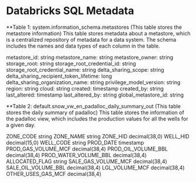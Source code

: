 # Databricks SQL Metadata

**Table 1: system.information_schema.metastores (This table stores the metastore information)
This table stores metadata about a metastore, which is a centralized repository of metadata for a data system. The schema includes the names and data types of each column in the table.

metastore_id: string
metastore_name: string
metastore_owner: string
storage_root: string
storage_root_credential_id: string
storage_root_credential_name: string
delta_sharing_scope: string
delta_sharing_recipient_token_lifetime: long
delta_sharing_organization_name: string
privilege_model_version: string
region: string
cloud: string
created: timestamp
created_by: string
last_altered: timestamp
last_altered_by: string
global_metastore_id: string


**Table 2: default.snow_vw_en_padalloc_daily_summary_out (This table stores the daily summary of padalloc)
This table stores the information of the padalloc view, which includes the production values for all the wells for a given day.

ZONE_CODE string
ZONE_NAME string
ZONE_HID decimal(38,0)
WELL_HID decimal(15,0)
WELL_CODE string
PROD_DATE timestamp
PROD_GAS_VOLUME_MCF decimal(38,4)
PROD_OIL_VOLUME_BBL decimal(38,4)
PROD_WATER_VOLUME_BBL decimal(38,4)
ALLOCATED_FLAG string
SALE_GAS_VOLUME_MCF decimal(38,4)
SALE_OIL_VOLUME_BBL decimal(38,4)
LGL_VOLUME_MCF decimal(38,4)
OTHER_USES_GAS_MCF decimal(38,4)